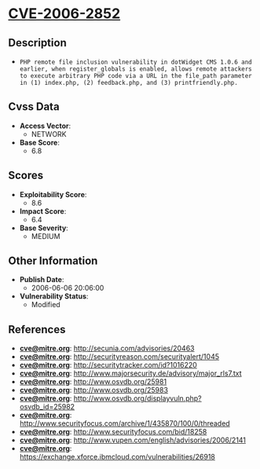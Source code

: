 
# [CVE-2006-2852](http://secunia.com/advisories/20463)

## Description

- `PHP remote file inclusion vulnerability in dotWidget CMS 1.0.6 and earlier, when register_globals is enabled, allows remote attackers to execute arbitrary PHP code via a URL in the file_path parameter in (1) index.php, (2) feedback.php, and (3) printfriendly.php.`

## Cvss Data

- **Access Vector**:
  - NETWORK
- **Base Score**:
  - 6.8

## Scores

- **Exploitability Score**:
  - 8.6
- **Impact Score**:
  - 6.4
- **Base Severity**:
  - MEDIUM

## Other Information

- **Publish Date**:
  - 2006-06-06 20:06:00
- **Vulnerability Status**:
  - Modified

## References

- **cve@mitre.org**: http://secunia.com/advisories/20463
- **cve@mitre.org**: http://securityreason.com/securityalert/1045
- **cve@mitre.org**: http://securitytracker.com/id?1016220
- **cve@mitre.org**: http://www.majorsecurity.de/advisory/major_rls7.txt
- **cve@mitre.org**: http://www.osvdb.org/25981
- **cve@mitre.org**: http://www.osvdb.org/25983
- **cve@mitre.org**: http://www.osvdb.org/displayvuln.php?osvdb_id=25982
- **cve@mitre.org**: http://www.securityfocus.com/archive/1/435870/100/0/threaded
- **cve@mitre.org**: http://www.securityfocus.com/bid/18258
- **cve@mitre.org**: http://www.vupen.com/english/advisories/2006/2141
- **cve@mitre.org**: https://exchange.xforce.ibmcloud.com/vulnerabilities/26918

